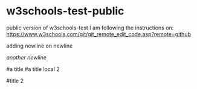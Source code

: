 # w3schools-test-public
public version of w3schools-test
I am following the instructions on:
https://www.w3schools.com/git/git_remote_edit_code.asp?remote=github


adding newline on newline

*another newline*

#a title
#a title local 2 

#title 2
